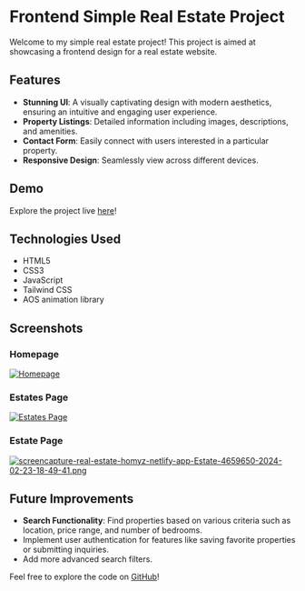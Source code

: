 # Frontend Simple Real Estate Project

Welcome to my simple real estate project! This project is aimed at showcasing a frontend design for a real estate website.

## Features

- **Stunning UI**: A visually captivating design with modern aesthetics, ensuring an intuitive and engaging user experience.
- **Property Listings**: Detailed information including images, descriptions, and amenities.
- **Contact Form**: Easily connect with users interested in a particular property.
- **Responsive Design**: Seamlessly view across different devices.

## Demo

Explore the project live [here](https://real-estate-homyz.netlify.app/)!

## Technologies Used

- HTML5
- CSS3
- JavaScript
- Tailwind CSS
- AOS animation library

## Screenshots

### Homepage
[![Homepage](https://i.postimg.cc/jd47b6Wk/screencapture-real-estate-homyz-netlify-app-2024-02-23-18-25-53.png)](https://postimg.cc/QHVtgTJp)

### Estates Page
[![Estates Page](https://i.postimg.cc/vTdtPQj1/screencapture-real-estate-homyz-netlify-app-estate-2024-02-23-18-27-55.png)](https://postimg.cc/hzpmvqKg)

### Estate Page
[![screencapture-real-estate-homyz-netlify-app-Estate-4659650-2024-02-23-18-49-41.png](https://i.postimg.cc/vT3xWbdw/screencapture-real-estate-homyz-netlify-app-Estate-4659650-2024-02-23-18-49-41.png)](https://postimg.cc/5QQtJc0s)

## Future Improvements

- **Search Functionality**: Find properties based on various criteria such as location, price range, and number of bedrooms.
- Implement user authentication for features like saving favorite properties or submitting inquiries.
- Add more advanced search filters.

Feel free to explore the code on [GitHub](https://github.com/Rahim-lrb/real-estate-website)!
